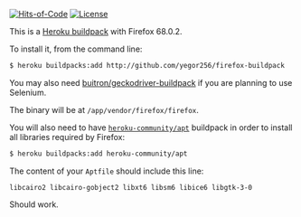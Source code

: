 [![Hits-of-Code](https://hitsofcode.com/github/yegor256/firefox-buildpack)](https://hitsofcode.com/view/github/yegor256/firefox-buildpack)
[![License](https://img.shields.io/badge/license-MIT-green.svg)](https://github.com/yegor256/firefox-buildpack/blob/master/LICENSE.txt)

This is a [Heroku buildpack](http://devcenter.heroku.com/articles/buildpacks)
with Firefox 68.0.2.

To install it, from the command line:

```bash
$ heroku buildpacks:add http://github.com/yegor256/firefox-buildpack
```

You may also need [buitron/geckodriver-buildpack](http://github.com/buitron/geckodriver-buildpack)
if you are planning to use Selenium.

The binary will be at `/app/vendor/firefox/firefox`.

You will also need to have [`heroku-community/apt`](https://elements.heroku.com/buildpacks/heroku/heroku-buildpack-apt)
buildpack in order
to install all libraries required by Firefox:

```bash
$ heroku buildpacks:add heroku-community/apt
```

The content of your `Aptfile` should include this line:

```
libcairo2 libcairo-gobject2 libxt6 libsm6 libice6 libgtk-3-0
```

Should work.
